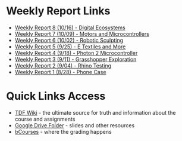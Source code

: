 # Weekly Report Links

- [Weekly Report 8 (10/16) - Digital Ecosystems](https://github.com/Berkeley-MDes/tdf-fa23-divyasrinivasan2/blob/main/weekly-reports/Week-8-1016-Digital-Ecosystem.md)
- [Weekly Report 7 (10/09) - Motors and Microcontrollers](https://github.com/Berkeley-MDes/tdf-fa23-divyasrinivasan2/blob/main/weekly-reports/Week-7-1009-Motors_Microcontrollers.md)
- [Weekly Report 6 (10/02) - Robotic Sculpting](https://github.com/Berkeley-MDes/tdf-fa23-divyasrinivasan2/blob/main/weekly-reports/Week-6-1002-Sculpture_Exploration.md
)
- [Weekly Report 5 (9/25) - E Textiles and More](https://github.com/Berkeley-MDes/tdf-fa23-divyasrinivasan2/blob/main/weekly-reports/Week-5-0925-E-Textiles.md)
- [Weekly Report 4 (9/18) - Photon 2 Microcontroller](https://github.com/Berkeley-MDes/tdf-fa23-divyasrinivasan2/blob/main/weekly-reports/Week-4-0918-Photon2.md)
- [Weekly Report 3 (9/11) - Grasshopper Exploration](https://github.com/Berkeley-MDes/tdf-fa23-divyasrinivasan2/blob/main/weekly-reports/Week-3-0911-GrasshopperExploration.md)
- [Weekly Report 2 (9/04) - Rhino Testing](https://github.com/Berkeley-MDes/tdf-fa23-divyasrinivasan2/blob/main/weekly-reports/Week-2-0904-Rhino-Testing.md)
- [Weekly Report 1 (8/28) - Phone Case](https://github.com/Berkeley-MDes/tdf-fa23-divyasrinivasan2/blob/main/weekly-reports/Week-1-0828-Phone-Case.md)


# Quick Links Access #

- [TDF Wiki](https://github.com/Berkeley-MDes/desinv-202/wiki) - the ultimate source for truth and information about the course and assignments
- [Google Drive Folder](https://drive.google.com/drive/folders/1OjFgu4llHn-2WayQFVWRKFyOkQ_WaQRx?usp=drive_link) - slides and other resources
- [bCourses](https://bcourses.berkeley.edu/courses/1528355) - where the grading happens


